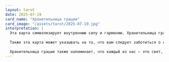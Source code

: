 ```yaml
---
layout: tarot
date: 2025-07-19
card_name: "Хранительница грации"
card_image: "/assets/tarot/2025-07-19.jpg"
interpretation: |
  Эта карта символизирует внутреннюю силу и гармонию. Хранительница грации стоит с мечом в одной руке и цветком в другой, что отражает баланс между разумом и чувствами. Сегодня вам может быть предложено проявить свои лучшие качества, находя красоту в сложных ситуациях. Это время, когда ваша интуиция и логика могут работать в унисон, позволяя вам принимать мудрые решения.
  
  Также эта карта может указывать на то, что вам следует заботиться о себе и о своих эмоциях. Возможно, вам нужно будет уделить внимание своему внутреннему миру и позволить себе быть уязвимым. Проявление доброты к себе и другим может стать ключом к вашему успеху сегодня. Не бойтесь делиться своими чувствами и открываться новым возможностям.
  
  Хранительница грации также напоминает, что каждый из нас — это свет, который может осветить путь другим. Используйте свою силу, чтобы вдохновлять окружающих, и помните, что ваша доброта и сострадание могут изменить мир вокруг вас. Подумайте о том, как вы можете привнести в свою жизнь больше гармонии и любви, и стремитесь к этому на протяжении всего дня.
---
```

